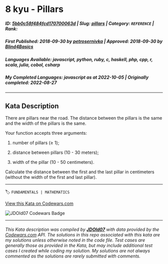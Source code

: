 # 8 kyu - Pillars

##### **ID**: [5bb0c58f484fcd170700063d](https://www.codewars.com/kata/5bb0c58f484fcd170700063d) | **Slug**: [pillars](https://www.codewars.com/kata/5bb0c58f484fcd170700063d) | **Category**: `REFERENCE` | **Rank**: <span style="color:white">8 kyu</span>

##### **First Published**: 2018-09-30 ***by*** [petrosernivka](https://www.codewars.com/users/petrosernivka) | **Approved**: 2018-09-30 ***by*** [Blind4Basics](https://www.codewars.com/users/Blind4Basics)

##### **Languages Available**: javascript, python, ruby, c, haskell, php, cpp, r, scala, julia, cobol, csharp

##### **My Completed Languages**: javascript ***as at*** 2022-10-05 | **Originally completed**: 2022-08-27

---

## Kata Description


There are pillars near the road. The distance between the pillars is the same and the width of the pillars is the same.

Your function accepts three arguments:

1. number of pillars (≥ 1);

2. distance between pillars (10 - 30 meters);

3. width of the pillar (10 - 50 centimeters).



Calculate the distance between the first and the last pillar in centimeters (without the width of the first and last pillar).

---


🏷 `FUNDAMENTALS | MATHEMATICS`


[View this Kata on Codewars.com](https://www.codewars.com/kata/5bb0c58f484fcd170700063d)

![](https://www.codewars.com/users/jdold07/badges/large "JDOld07 Codewars Badge")

---

###### *This Kata description was compiled by [**JDOld07**](https://tpstech.dev) with data provided by the [Codewars.com](https://www.codewars.com) API.  The solutions in this repo associated with this kata are my solutions unless otherwise noted in the code file.  Test cases are generally those as provided in the Kata, but may include additional test cases I created while coding my solution.  My solutions are not always commented as the solutions are rarely submitted with comments.*
